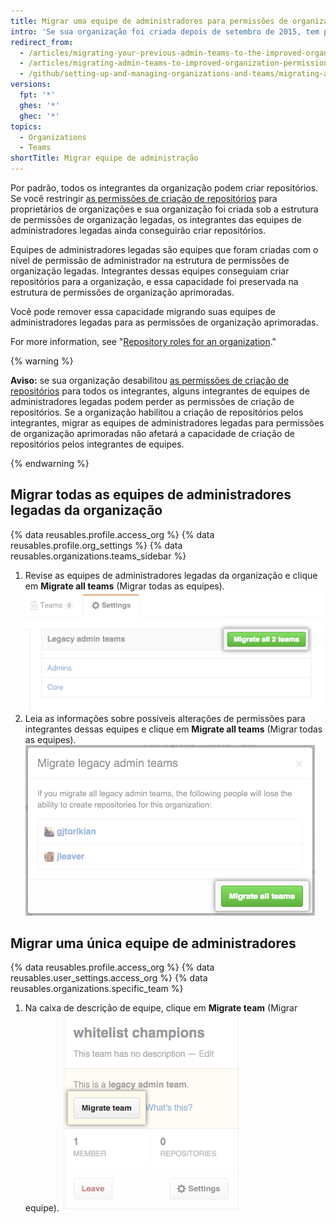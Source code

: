 ```yaml
---
title: Migrar uma equipe de administradores para permissões de organização aprimoradas
intro: 'Se sua organização foi criada depois de setembro de 2015, tem permissões de organização aprimoradas por padrão. Organizações criadas antes de setembro de 2015 podem precisar migrar proprietários e equipes de administradores antigos para o modelo de permissões aprimoradas. Integrantes de equipes de administradores legadas mantêm automaticamente a capacidade de criar repositórios até que as equipes sejam migradas para o modelo de permissões de organização aprimoradas.'
redirect_from:
  - /articles/migrating-your-previous-admin-teams-to-the-improved-organization-permissions/
  - /articles/migrating-admin-teams-to-improved-organization-permissions
  - /github/setting-up-and-managing-organizations-and-teams/migrating-admin-teams-to-improved-organization-permissions
versions:
  fpt: '*'
  ghes: '*'
  ghec: '*'
topics:
  - Organizations
  - Teams
shortTitle: Migrar equipe de administração
---
```


Por padrão, todos os integrantes da organização podem criar repositórios. Se você restringir [as permissões de criação de repositórios](/articles/restricting-repository-creation-in-your-organization) para proprietários de organizações e sua organização foi criada sob a estrutura de permissões de organização legadas, os integrantes das equipes de administradores legadas ainda conseguirão criar repositórios.

Equipes de administradores legadas são equipes que foram criadas com o nível de permissão de administrador na estrutura de permissões de organização legadas. Integrantes dessas equipes conseguiam criar repositórios para a organização, e essa capacidade foi preservada na estrutura de permissões de organização aprimoradas.

Você pode remover essa capacidade migrando suas equipes de administradores legadas para as permissões de organização aprimoradas.

For more information, see "[Repository roles for an organization](/organizations/managing-access-to-your-organizations-repositories/repository-roles-for-an-organization)."

{% warning %}

**Aviso:** se sua organização desabilitou [as permissões de criação de repositórios](/articles/restricting-repository-creation-in-your-organization) para todos os integrantes, alguns integrantes de equipes de administradores legadas podem perder as permissões de criação de repositórios. Se a organização habilitou a criação de repositórios pelos integrantes, migrar as equipes de administradores legadas para permissões de organização aprimoradas não afetará a capacidade de criação de repositórios pelos integrantes de equipes.

{% endwarning %}

## Migrar todas as equipes de administradores legadas da organização

{% data reusables.profile.access_org %}
{% data reusables.profile.org_settings %}
{% data reusables.organizations.teams_sidebar %}
1. Revise as equipes de administradores legadas da organização e clique em **Migrate all teams** (Migrar todas as equipes). ![Botão Migrate all teams (Migrar todas as equipes)](/assets/images/help/teams/migrate-all-legacy-admin-teams.png)
1. Leia as informações sobre possíveis alterações de permissões para integrantes dessas equipes e clique em **Migrate all teams** (Migrar todas as equipes). ![Botão Confirm migration (Confirmar migração)](/assets/images/help/teams/confirm-migrate-all-legacy-admin-teams.png)

## Migrar uma única equipe de administradores

{% data reusables.profile.access_org %}
{% data reusables.user_settings.access_org %}
{% data reusables.organizations.specific_team %}
1. Na caixa de descrição de equipe, clique em **Migrate team** (Migrar equipe). ![Botão Migrate team (Migrar equipe)](/assets/images/help/teams/migrate-a-legacy-admin-team.png)
